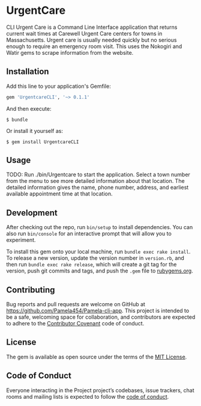 # UrgentCare

CLI Urgent Care is a Command Line Interface application that returns current wait times at Carewell Urgent Care centers for towns in Massachusetts. Urgent care is usually needed quickly but no serious enough to require an emergency room visit. This uses the Nokogiri and Watir gems to scrape information from the website. 

## Installation

Add this line to your application's Gemfile:

```ruby
gem 'UrgentcareCLI', '~> 0.1.1'
```

And then execute:

    $ bundle

Or install it yourself as:

    $ gem install UrgentcareCLI

## Usage

TODO: Run ./bin/Urgentcare to start the application. Select a town number from the menu to see more detailed information about that location. The detailed information gives the name, phone number, address, and earliest available appointment time at that location. 

## Development

After checking out the repo, run `bin/setup` to install dependencies. You can also run `bin/console` for an interactive prompt that will allow you to experiment.

To install this gem onto your local machine, run `bundle exec rake install`. To release a new version, update the version number in `version.rb`, and then run `bundle exec rake release`, which will create a git tag for the version, push git commits and tags, and push the `.gem` file to [rubygems.org](https://rubygems.org).

## Contributing

Bug reports and pull requests are welcome on GitHub at https://github.com/Pamela454/Pamela-cli-app. This project is intended to be a safe, welcoming space for collaboration, and contributors are expected to adhere to the [Contributor Covenant](http://contributor-covenant.org) code of conduct.

## License

The gem is available as open source under the terms of the [MIT License](https://opensource.org/licenses/MIT).

## Code of Conduct

Everyone interacting in the Project project’s codebases, issue trackers, chat rooms and mailing lists is expected to follow the [code of conduct](https://github.com/[USERNAME]/project/blob/master/CODE_OF_CONDUCT.md).

